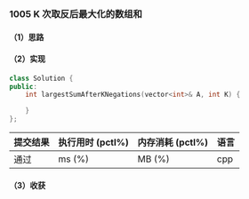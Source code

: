### 1005 K 次取反后最大化的数组和

#### （1）思路

#### （2）实现

```cpp
class Solution {
public:
    int largestSumAfterKNegations(vector<int>& A, int K) {

    }
};
```

| 提交结果 | 执行用时 (pctl%) | 内存消耗 (pctl%) | 语言 |
|:---------|:-----------------|:-----------------|:-----|
| 通过     |  ms (%)   |  MB (%)  | cpp  |

#### （3）收获
